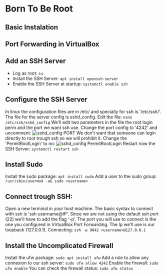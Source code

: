 # Born To Be Root

## Basic Instalation

## Port Forwarding in VirtualBox

## Add an SSH Server
- Log as root: 
	```su```
- Install the SSH Server: 
	```apt install openssh-server```
- Enable the SSH Server at startup: 
	```systemctl enable ssh```

## Configure the SSH Server
In linux the configuration files are in /etc/ and specially for ssh is '/etc/ssh/'.
The file for the server config is sshd_config.
Edit the file:
	```nano /etc/ssh/sshd_config```
We'll edit two parameters in the file the root login perm and the port we want ssh use.
Change the port config to '4242' and uncomment:
	![sshd_config PORT](https://github.com/GrolschSec/BornToBeRoot/blob/main/Screenshot/15.png)
We don't want that someone can login directly to root trough ssh so we will prohibit it.
Change the 'PermitRootLogin' to no:
	![sshd_config PermitRootLogin](https://github.com/GrolschSec/BornToBeRoot/blob/main/Screenshot/16.png)
Restart now the SSH Server:
	```systemctl restart ssh```
## Install Sudo
Install the sudo package:
	```apt install sudo```
Add a user to the sudo group:
	```/usr/sbin/usermod -aG sudo <username>```
## Connect trough SSH:
Open a new terminal in your host machine.
The basic syntax to connect with ssh is 'ssh username@IP'.
Since we are not using the default ssh port (22) we'll have to add the flag '-p'.
The port you will use to connect is the one you configured in VirtualBox Port Forwarding.
The Ip we'll use is our loopback (127.0.0.1).
Connecting:
	```ssh -p 9042 <username>@127.0.0.1```

## Install the Uncomplicated Firewall
Install the ufw package:
	```sudo apt install ufw```
Add a rule to allow any connexion to our ssh server:
	```sudo ufw allow 4242```
Enable the firewall:
	```sudo ufw enable```
You can check the firewall status:
	```sudo ufw status```
